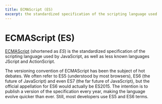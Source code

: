 ```yaml
---
title: ECMAScript (ES)
excerpt: the standardized specification of the scripting language used by JavaScript
---
```


# ECMAScript (ES)

[ECMAScript](http://www.ecmascript.org/) (shortened as *ES*) is the standardized specification of the scripting language used by JavaScript, as well as less known languages JScript and ActionScript.

The versioning convention of ECMAScript has been the subject of hot debates. We often refer to ES5 (understood by most browsers), ES6 (the future of JavaScript) and even ES7 (the far future of JavaScript), but the official appellation for ES6 would actually be ES2015. The intention is to publish a version of the specification every year, making the language evolve quicker than ever. Still, most developers use ES5 and ES6 terms.
